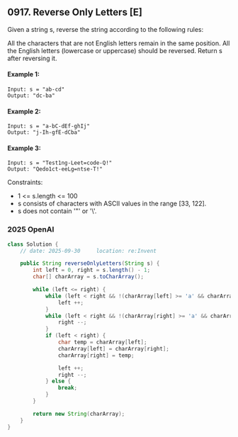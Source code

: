 ## 0917. Reverse Only Letters [E]

Given a string s, reverse the string according to the following rules:

All the characters that are not English letters remain in the same position.
All the English letters (lowercase or uppercase) should be reversed.
Return s after reversing it.

 

#### Example 1:
```
Input: s = "ab-cd"
Output: "dc-ba"
```
#### Example 2:
```
Input: s = "a-bC-dEf-ghIj"
Output: "j-Ih-gfE-dCba"
```
#### Example 3:
```
Input: s = "Test1ng-Leet=code-Q!"
Output: "Qedo1ct-eeLg=ntse-T!"
```

Constraints:

- 1 <= s.length <= 100
- s consists of characters with ASCII values in the range [33, 122].
- s does not contain '\"' or '\\'.


### 2025 OpenAI
```java
class Solution {
    // date: 2025-09-30     location: re:Invent

    public String reverseOnlyLetters(String s) {
        int left = 0, right = s.length() - 1; 
        char[] charArray = s.toCharArray();

        while (left <= right) {
            while (left < right && !(charArray[left] >= 'a' && charArray[left] <= 'z') && !(charArray[left] >= 'A' && charArray[left] <= 'Z')) {
                left ++;
            }
            while (left < right && !(charArray[right] >= 'a' && charArray[right] <= 'z') && !(charArray[right] >= 'A' && charArray[right] <= 'Z')) {
                right --;
            }
            if (left < right) {
                char temp = charArray[left];
                charArray[left] = charArray[right];
                charArray[right] = temp;

                left ++;
                right --;
            } else {
                break;
            }
        }

        return new String(charArray);
    }
}
```

